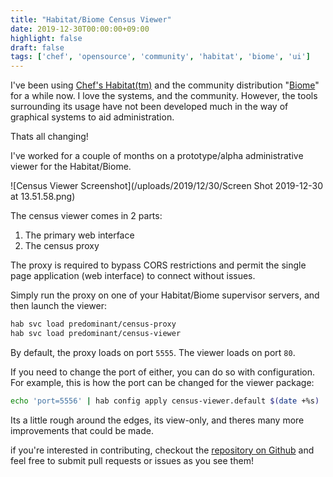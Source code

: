```yaml
---
title: "Habitat/Biome Census Viewer"
date: 2019-12-30T00:00:00+09:00
highlight: false
draft: false
tags: ['chef', 'opensource', 'community', 'habitat', 'biome', 'ui']
---
```


I've been using [Chef's Habitat(tm)][habitat] and the community distribution "[Biome][biome]" for a while now. I love the systems, and the community. However, the tools surrounding its usage have not been developed much in the way of graphical systems to aid administration.

Thats all changing!

I've worked for a couple of months on a prototype/alpha administrative viewer for the Habitat/Biome. 

![Census Viewer Screenshot](/uploads/2019/12/30/Screen Shot 2019-12-30 at 13.51.58.png)

The census viewer comes in 2 parts:

1. The primary web interface
1. The census proxy

The proxy is required to bypass CORS restrictions and permit the single page application (web interface) to connect without issues.

Simply run the proxy on one of your Habitat/Biome supervisor servers, and then launch the viewer:

```bash
hab svc load predominant/census-proxy
hab svc load predominant/census-viewer
```

By default, the proxy loads on port `5555`. The viewer loads on port `80`.

If you need to change the port of either, you can do so with configuration. For example, this is how the port can be changed for the viewer package:

```bash
echo 'port=5556' | hab config apply census-viewer.default $(date +%s)
```

Its a little rough around the edges, its view-only, and theres many more improvements that could be made.

if you're interested in contributing, checkout the [repository on Github][repo] and feel free to submit pull requests or issues as you see them!

[habitat]: https://habitat.sh "Chef Habitat"
[biome]: https://biome.sh "Biome"
[repo]: https://github.com/predominant/Biome-Census-Viewer "Census viewer repository"
